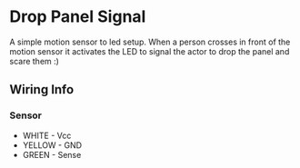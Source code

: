 Drop Panel Signal
===

A simple motion sensor to led setup. When a person crosses in front of the motion sensor it activates
the LED to signal the actor to drop the panel and scare them :)

## Wiring Info

### Sensor

  * WHITE  - Vcc
  * YELLOW - GND
  * GREEN  - Sense
